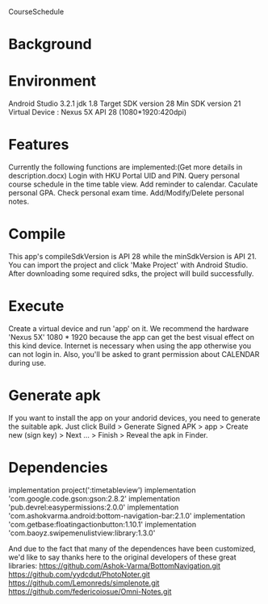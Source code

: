 CourseSchedule

# Background


# Environment
Android Studio 3.2.1
jdk 1.8
Target SDK version 28
Min SDK version 21
Virtual Device : Nexus 5X API 28 (1080*1920:420dpi)

# Features
Currently the following functions are implemented:(Get more details in description.docx)
    Login with HKU Portal UID and PIN.
    Query personal course schedule in the time table view.
    Add reminder to calendar.
    Caculate personal GPA.
    Check personal exam time.
    Add/Modify/Delete personal notes.


# Compile
This app's compileSdkVersion is API 28 while the minSdkVersion is API 21.
You can import the project and click 'Make Project' with Android Studio.
After downloading some required sdks, the project will build successfully.

# Execute
Create a virtual device and run 'app' on it. 
We recommend the hardware 'Nexus 5X' 1080 * 1920 because the app can get the best visual effect on this kind device.
Internet is necessary when using the app otherwise you can not login in.
Also, you'll be asked to grant permission about CALENDAR during use.

# Generate apk
If you want to install the app on your andorid devices, you need to generate the suitable apk.
Just click Build > Generate Signed APK > app > Create new (sign key) > Next ... > Finish > Reveal the apk in Finder.

# Dependencies
implementation project(':timetableview')
implementation 'com.google.code.gson:gson:2.8.2'
implementation 'pub.devrel:easypermissions:2.0.0'
implementation 'com.ashokvarma.android:bottom-navigation-bar:2.1.0'
implementation 'com.getbase:floatingactionbutton:1.10.1'
implementation 'com.baoyz.swipemenulistview:library:1.3.0'

And due to the fact that many of the dependences have been customized, we'd like to say thanks here to the original developers of these great libraries:
https://github.com/Ashok-Varma/BottomNavigation.git
https://github.com/yydcdut/PhotoNoter.git
https://github.com/Lemonreds/simplenote.git
https://github.com/federicoiosue/Omni-Notes.git
